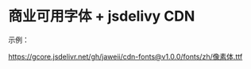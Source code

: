 # 商业可用字体 + jsdelivy CDN

示例：

https://gcore.jsdelivr.net/gh/jaweii/cdn-fonts@v1.0.0/fonts/zh/像素体.ttf

